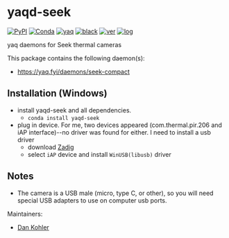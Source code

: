 # yaqd-seek

[![PyPI](https://img.shields.io/pypi/v/yaqd-seek)](https://pypi.org/project/yaqd-seek)
[![Conda](https://img.shields.io/conda/vn/conda-forge/yaqd-seek)](https://anaconda.org/conda-forge/yaqd-seek)
[![yaq](https://img.shields.io/badge/framework-yaq-orange)](https://yaq.fyi/)
[![black](https://img.shields.io/badge/code--style-black-black)](https://black.readthedocs.io/)
[![ver](https://img.shields.io/badge/calver-YYYY.M.MICRO-blue)](https://calver.org/)
[![log](https://img.shields.io/badge/change-log-informational)](https://github.com/yaq-project/yaqd-seek/-/blob/main/CHANGELOG.md)

yaq daemons for Seek thermal cameras

This package contains the following daemon(s):

- https://yaq.fyi/daemons/seek-compact

## Installation (Windows)
- install yaqd-seek and all dependencies.  
  - `conda install yaqd-seek`
- plug in device.  For me, two devices appeared (com.thermal.pir.206 and iAP interface)--no driver was found for either. I need to install a usb driver
  - download [Zadig](https://zadig.akeo.ie/)
  - select `iAP` device and install `WinUSB(libusb)` driver

## Notes
- The camera is a USB male (micro, type C, or other), so you will need special USB adapters to use on computer usb ports.

Maintainers:

- [Dan Kohler](https://github.com/ddkohler)
